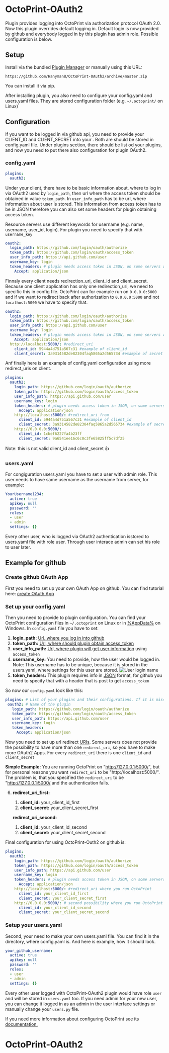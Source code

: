 # OctoPrint-OAuth2

Plugin provides logging into OctoPrint via authorization protocol OAuth 2.0. Now this plugin overrides default logging in.
Default login is now provided by github and everybody logged in by this plugin has admin role. Possible configuration is below. 

## Setup

Install via the bundled [Plugin Manager](http://docs.octoprint.org/en/master/bundledplugins/pluginmanager.html)
or manually using this URL:

    https://github.com/Hanyman8/OctoPrint-OAuth2/archive/master.zip

You can install it via pip.

After installing plugin, you also need to configure your config.yaml and users.yaml
files. They are stored configuration folder (e.g. `~/.octoprint/` on Linux)`

## Configuration

If you want to be logged in via github api, you need to provide your
CLIENT_ID and CLIENT_SECRET into your .
Both are should be stored in config.yaml file. Under plugins section,
there should be list od your plugins, and now you need to put there
also configuration for plugin OAuth2.

### config.yaml

```yaml
plugins:
  oauth2:
```

Under your client, there have to be basic information about,
where to log in via OAuth2 used by `login_path`, then url where
the access token should be obtained in value `token_path`.  In `user_info_path`
has to be url, where information about user is stored. This information
from access token has to be in JSON therefore you can also set some headers for
plugin obtaining access token.

Resource servers use different keywords for username (e.g. name, username, user_id, login).
For plugin you need to specify that with `username_key`

```yaml
oauth2:
  login_path: https://github.com/login/oauth/authorize
  token_path: https://github.com/login/oauth/access_token
  user_info_path: https://api.github.com/user
  username_key: login
  token_headers: # plugin needs access token in JSON, on some servers we need to configure it.
    Accept: application/json
```
Finnaly every client needs redirection_uri, client_id and client_secret.
Because one client application has only one redirection_uri, we need to specific
this in config file. OctoPrint can for example run on `0.0.0.0:5000` and
if we want to redirect back after authorization to `0.0.0.0:5000` and
not `localhost:5000` we have to specify that.

```yaml
oauth2:
  login_path: https://github.com/login/oauth/authorize
  token_path: https://github.com/login/oauth/access_token
  user_info_path: https://api.github.com/user
  username_key: login
  token_headers: # plugin needs access token in JSON, on some servers we need to configure it.
    Accept: application/json
  http://localhost:5000/: #redirect_uri
    client_id: 5944a4d751a567c31 #example of client_id
    client_secret: 3a9314582de82304faq5865a2d565734 #example of secret
```

Anf finally here is an example of config.yaml configuration using more redirect_uris
on client.
```yaml
plugins:
  oauth2:
    login_path: https://github.com/login/oauth/authorize
    token_path: https://github.com/login/oauth/access_token
    user_info_path: https://api.github.com/user
    username_key: login
    token_headers: # plugin needs access token in JSON, on some servers we need to configure it.
      Accept: application/json
    http://localhost:5000/: #redirect_uri from
      client_id: 5944a4d751a567c31 #example of client_id
      client_secret: 3a9314582de82304faq5865a2d565734 #example of secret
    http://0.0.0.0:5000/:
      client_id: 1cbef6227fa4b23ff
      client_secret: 9a6541ee16c6c0c3fe65825ff5c7df25
```
Note: this is not valid client_id and client_secret :+1:

### users.yaml

For congiguration users.yaml you have to set a user with admin role.
This user needs to have same username as the username from server, for example:
```yaml 
YourUsername1234:
  active: true
  apikey: null
  password: ''
  roles:
  - user
  - admin
  settings: {}
```
Every other user, who is logged via OAuth2 authentication isstored to users.yaml
file with role user. Through user interace admin can set his role to user later.

## Example for github
### Create github OAuth App
First you need to set up your own OAuth App on github.
You can find tutorial here: [create OAuth App](https://developer.github.com/apps/building-oauth-apps/creating-an-oauth-app/) 

### Set up your config.yaml
Then you need to provide to plugin configuration. You can find your OctoPrint configuration files in `~/.octoprint` on Linux
or in [%AppData%](https://www.howtogeek.com/318177/what-is-the-appdata-folder-in-windows/) on Windows. In `config.yaml` file you have to set:
 1. **login_path:** [Url, where you log in into github](https://developer.github.com/apps/building-oauth-apps/authorization-options-for-oauth-apps/#1-users-are-redirected-to-request-their-github-identity)
 2. **token_path:** [Url, where should plugin obtain access_token](https://developer.github.com/apps/building-oauth-apps/authorization-options-for-oauth-apps/#2-users-are-redirected-back-to-your-site-by-github)
 3. **user_info_path:** [Url, where plugin will get user information](https://developer.github.com/apps/building-oauth-apps/authorization-options-for-oauth-apps/#3-use-the-access-token-to-access-the-api) using `access_token`
 4. **username_key:** You need to provide, how the user would be logged in. Note: This username has to be unique,
 because it is stored in the users.yaml, where settings for this user are stored.
 ![User login name](user_info_github.png)
 5. **token_headers:** This plugin requires info in [JSON](https://en.wikipedia.org/wiki/JSON) format,
 for github you need to specify that with a header that is post to get `access_token`
 
 So now our `config.yaml` look like this:
 ```yaml
plugins: # List of your plugins and their configurations. If it is missing, add it too   
  oauth2: # Name of the plugin
    login_path: https://github.com/login/oauth/authorize
    token_path: https://github.com/login/oauth/access_token
    user_info_path: https://api.github.com/user
    username_key: login
    token_headers:
      Accept: application/json
```
Now you need to set up url redirect [URIs](https://en.wikipedia.org/wiki/Uniform_Resource_Identifier). Some servers does not 
provide the possibility to have more than one `redirect_uri`, so you have to
make more OAuth2 Apps. For every `redirect_uri` there is one `client_id` and `client_secret`

**Simple Example:** You are running OctoPrint on "http://127.0.0.1:5000/", but
for personal reasons you want `redirect_uri` to be "http://localhost:5000/".
The problem is, that you specified the `redirect_uri` to be "http://127.0.0.1:5000/
 and the authentication fails.

 6. **redirect_uri_first:**
    1. **client_id:** your_client_id_first
    2. **client_secret:** your_client_secret_first
    
    **redirect_uri_second:**
    1. **client_id:** your_client_id_second
    2. **client_secret:** your_client_secret_second

Final configuration for using OctoPrint-Outh2 on github is:
```yaml
plugins:
  oauth2:
    login_path: https://github.com/login/oauth/authorize
    token_path: https://github.com/login/oauth/access_token
    user_info_path: https://api.github.com/user
    username_key: login
    token_headers: # plugin needs access token in JSON, on some servers we need to configure it.
      Accept: application/json
    http://localhost:5000/: #redirect_uri where you run OctoPrint
      client_id: your_client_id_first 
      client_secret: your_client_secret_first 
    http://0.0.0.0:5000/: # second possibility where you run OctoPrint with different client_id and client_secret
      client_id: your_client_id_second
      client_secret: your_client_secret_second
```

### Setup your users.yaml

Second, your need to make your own users.yaml file. You can find it in the directory, where config.yaml is.
And here is example, how it should look.

```yaml 
your_github_username:
  active: true
  apikey: null
  password: ''
  roles:
  - user
  - admin
  settings: {}
```
Every other user logged with OctoPrint-OAuth2 plugin would have role `user` and will be stored in `users.yaml` too.
If you need admin for your new user, you can change it logged in as an admin in the user interface settings or
manually change your `users.py` file.

If you need more information about configuring OctoPrint see its [documentation.](http://docs.octoprint.org/en/master/configuration/index.html)


# OctoPrint-OAuth2
